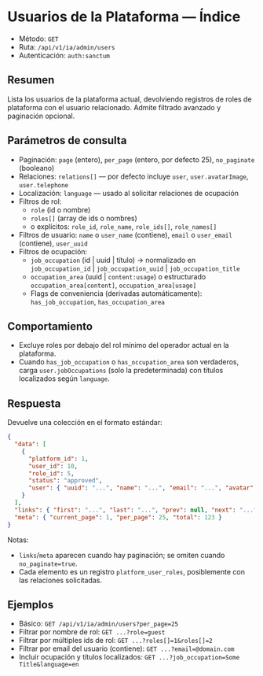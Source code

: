 # Usuarios de la Plataforma — Índice

- Método: `GET`
- Ruta: `/api/v1/ia/admin/users`
- Autenticación: `auth:sanctum`

## Resumen
Lista los usuarios de la plataforma actual, devolviendo registros de roles de plataforma con el usuario relacionado. Admite filtrado avanzado y paginación opcional.

## Parámetros de consulta
- Paginación: `page` (entero), `per_page` (entero, por defecto 25), `no_paginate` (booleano)
- Relaciones: `relations[]` — por defecto incluye `user`, `user.avatarImage`, `user.telephone`
- Localización: `language` — usado al solicitar relaciones de ocupación
- Filtros de rol:
  - `role` (id o nombre)
  - `roles[]` (array de ids o nombres)
  - o explícitos: `role_id`, `role_name`, `role_ids[]`, `role_names[]`
- Filtros de usuario: `name` o `user_name` (contiene), `email` o `user_email` (contiene), `user_uuid`
- Filtros de ocupación:
  - `job_occupation` (id | uuid | título) → normalizado en `job_occupation_id` | `job_occupation_uuid` | `job_occupation_title`
  - `occupation_area` (uuid | `content:usage`) o estructurado `occupation_area[content]`, `occupation_area[usage]`
  - Flags de conveniencia (derivadas automáticamente): `has_job_occupation`, `has_occupation_area`

## Comportamiento
- Excluye roles por debajo del rol mínimo del operador actual en la plataforma.
- Cuando `has_job_occupation` o `has_occupation_area` son verdaderos, carga `user.jobOccupations` (solo la predeterminada) con títulos localizados según `language`.

## Respuesta
Devuelve una colección en el formato estándar:

```json
{
  "data": [
    {
      "platform_id": 1,
      "user_id": 10,
      "role_id": 5,
      "status": "approved",
      "user": { "uuid": "...", "name": "...", "email": "...", "avatar": "..." }
    }
  ],
  "links": { "first": "...", "last": "...", "prev": null, "next": "..." },
  "meta": { "current_page": 1, "per_page": 25, "total": 123 }
}
```

Notas:
- `links`/`meta` aparecen cuando hay paginación; se omiten cuando `no_paginate=true`.
- Cada elemento es un registro `platform_user_roles`, posiblemente con las relaciones solicitadas.

## Ejemplos
- Básico: `GET /api/v1/ia/admin/users?per_page=25`
- Filtrar por nombre de rol: `GET ...?role=guest`
- Filtrar por múltiples ids de rol: `GET ...?roles[]=1&roles[]=2`
- Filtrar por email del usuario (contiene): `GET ...?email=@domain.com`
- Incluir ocupación y títulos localizados: `GET ...?job_occupation=Some Title&language=en`
